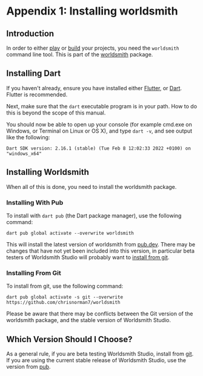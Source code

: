 # Appendix 1: Installing worldsmith

## Introduction

In order to either [play](playing_projects.md) or [build](building_projects.md) your projects, you need the `worldsmith` command line tool. This is part of the [worldsmith](https://pub.dev/packages/worldsmith) package.

## Installing Dart

If you haven't already, ensure you have installed either [Flutter](https://docs.flutter.dev/get-started/install), or [Dart](https://dart.dev/get-dart). Flutter is recommended.

Next, make sure that the `dart` executable program is in your path. How to do this is beyond the scope of this manual.

You should now be able to open up your console (for example cmd.exe on Windows, or Terminal on Linux or OS X), and type `dart -v`, and see output like the following:

```shell
Dart SDK version: 2.16.1 (stable) (Tue Feb 8 12:02:33 2022 +0100) on "windows_x64"
```

## Installing Worldsmith

When all of this is done, you need to install the worldsmith package.

### Installing With Pub

To install with `dart pub` (the Dart package manager), use the following command:

```shell
dart pub global activate --overwrite worldsmith
```

This will install the latest version of worldsmith from [pub.dev](https://pub.dev/). There may be changes that have not yet been included into this version, in particular beta testers of Worldsmith Studio will probably want to [install from git](#installing-from-git).

### Installing From Git

To install from git, use the following command:

```shell
dart pub global activate -s git --overwrite https://github.com/chrisnorman7/worldsmith
```

Please be aware that there may be conflicts between the Git version of the worldsmith package, and the stable version of Worldsmith Studio.

## Which Version Should I Choose?

As a general rule, if you are beta testing Worldsmith Studio, install from [git](#installing-from-git). If you are using the current stable release of Worldsmith Studio, use the version from [pub](#installing-with-pub).
